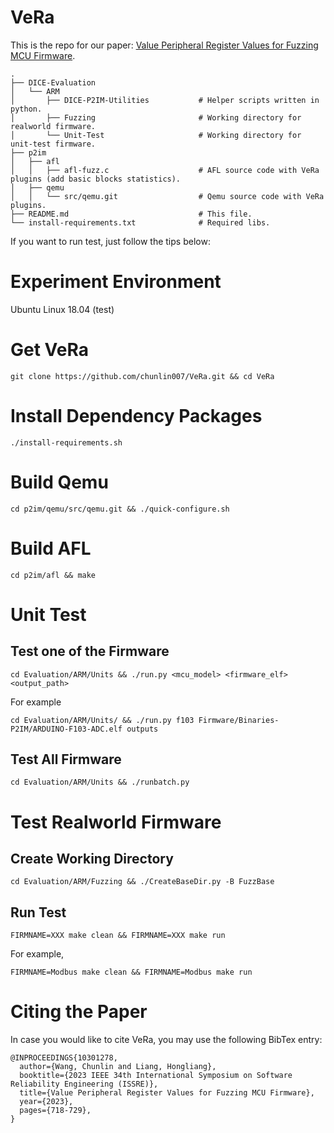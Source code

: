 # VeRa
This is the repo for our paper: [Value Peripheral Register Values for Fuzzing MCU Firmware](https://ieeexplore.ieee.org/document/10301278). 

```
.
├── DICE-Evaluation 
│   └── ARM 
│       ├── DICE-P2IM-Utilities           # Helper scripts written in python.
│       ├── Fuzzing                       # Working directory for realworld firmware. 
│       └── Unit-Test                     # Working directory for unit-test firmware.
├── p2im 
│   ├── afl 
│   │   ├── afl-fuzz.c                    # AFL source code with VeRa plugins (add basic blocks statistics).
│   ├── qemu 
│   │   └── src/qemu.git                  # Qemu source code with VeRa plugins.
├── README.md                             # This file.
└── install-requirements.txt              # Required libs.
```

If you want to run test, just follow the tips below:

# Experiment Environment
Ubuntu Linux 18.04 (test) 

# Get VeRa
```shell
git clone https://github.com/chunlin007/VeRa.git && cd VeRa
```

# Install Dependency Packages
```shell
./install-requirements.sh
```

# Build Qemu
```shell
cd p2im/qemu/src/qemu.git && ./quick-configure.sh
```

# Build AFL
```shell
cd p2im/afl && make
```

# Unit Test
## Test one of the Firmware
```shell
cd Evaluation/ARM/Units && ./run.py <mcu_model> <firmware_elf> <output_path>
```
For example
```shell
cd Evaluation/ARM/Units/ && ./run.py f103 Firmware/Binaries-P2IM/ARDUINO-F103-ADC.elf outputs
```

## Test All Firmware 
```shell
cd Evaluation/ARM/Units && ./runbatch.py
```

# Test Realworld Firmware
## Create Working Directory
```shell
cd Evaluation/ARM/Fuzzing && ./CreateBaseDir.py -B FuzzBase
```

## Run Test
```shell
FIRMNAME=XXX make clean && FIRMNAME=XXX make run
```
For example, 
```shell
FIRMNAME=Modbus make clean && FIRMNAME=Modbus make run
```

# Citing the Paper
In case you would like to cite VeRa, you may use the following BibTex entry:
```
@INPROCEEDINGS{10301278,
  author={Wang, Chunlin and Liang, Hongliang},
  booktitle={2023 IEEE 34th International Symposium on Software Reliability Engineering (ISSRE)}, 
  title={Value Peripheral Register Values for Fuzzing MCU Firmware}, 
  year={2023},
  pages={718-729},
}
```
